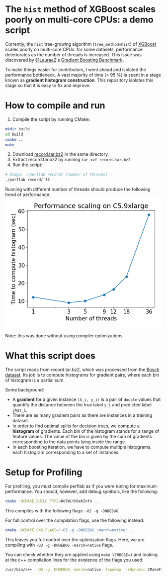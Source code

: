 The `hist` method of XGBoost scales poorly on multi-core CPUs: a demo script
============================================================================

Currently, the `hist` tree-growing algorithm (`tree_method=hist`) of [XGBoost](https://github.com/dmlc/xgboost)
scales poorly on multi-core CPUs: for some datasets, performance deteriorates as the number of threads is increased.
This issue was discovered by [@Laurae2](https://github.com/Laurae2)'s
[Gradient Boosting Benchmark](https://sites.google.com/view/lauraepp/new-benchmarks).

To make things easier for contributors, I went ahead and isolated the performance bottleneck. A vast majority of time (> 95 %)
is spent in a stage known as **gradient histogram construction**. This repository isolates this stage so that it is easy to
fix and improve.

# How to compile and run
1. Compile the script by running CMake:
```bash
mkdir build
cd build
cmake ..
make
```

2. Download [record.tar.bz2](https://s3-us-west-2.amazonaws.com/xgboost-examples/xgboost-fast-hist-perf-lab-record.tar.bz2) in the same directory.
3. Extract record.tar.bz2 by running `tar xvf record.tar.bz2`.
4. Run the script:
```bash
# Usage: ./perflab record/ [number of threads]
./perflab record/ 36
```

Running with different number of threads should produce the following trend of performance:
![Performance scaling on C5.9xlarge](./scaling.png)

Note: this was done without using compiler optimizations.

# What this script does
The script reads from record.tar.bz2, which was processed from the [Bosch dataset](https://www.kaggle.com/c/bosch-production-line-performance/data).
Its job is to compute histograms for gradient pairs, where each bin of histogram is a partial sum.

Some background:
* A **gradient** for a given instance `(X_i, y_i)` is a pair of `double` values that quantify the distance between the true label `y_i` and predicted label `yhat_i`.
* There are as many gradient pairs as there are instances in a training dataset.
* In order to find optimal splits for decision trees, we compute a **histogram** of gradients. Each bin of the histogram stands for a range of feature values. The value of the bin is given by the sum of gradients corresponding to the data points lying inside the range.
* In each boosting iteration, we have to compute multiple histograms, each histogram corresponding to a set of instances.

# Setup for Profiling

For profiling, you must compile perflab as if you were tuning for maximum performance. You should, however, add debug symbols, like the following:

```bash
cmake -DCMAKE_BUILD_TYPE=RelWithDebInfo ..
```
This compiles with the following flags: `-O2 -g -DNDEBUG`

For full control over the compilation flags, use the following instead:

```bash
cmake -DCMAKE_CXX_FLAGS="-O3 -g -DNDEBUG -march=native" ..
```
This leaves you full control over the optimization flags. Here, we are compiling with `-O3 -g -DNDEBUG -march=native` flags.

You can check whether they are applied using `make VERBOSE=1` and looking at the c++ compilation lines for the existence of the flags you used:

```bash
/usr/bin/c++  -O3 -g -DNDEBUG -march=native -fopenmp  -rdynamic CMakeFiles/perflab.dir/src/build_hist.cc.o CMakeFiles/perflab.dir/src/main.cc.o  -o ../perflab 
```

